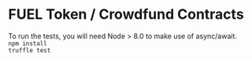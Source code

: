 # FUEL Token / Crowdfund Contracts

To run the tests, you will need Node > 8.0 to make use of async/await.  
`npm install`  
`truffle test`
